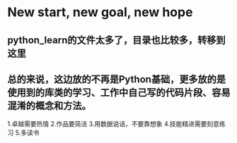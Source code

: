 # New start, new goal, new hope
## python_learn的文件太多了，目录也比较多，转移到这里
## 总的来说，这边放的不再是Python基础，更多放的是使用到的库类的学习、工作中自己写的代码片段、容易混淆的概念和方法。


1.卓越需要热情
2.作品要简洁
3.用数据说话，不要靠想象
4.技能精进需要刻意练习
5.多读书

